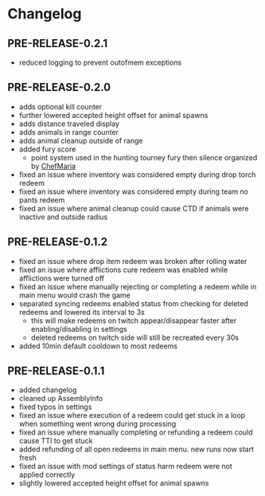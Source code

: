# Changelog

## PRE-RELEASE-0.2.1

- reduced logging to prevent outofmem exceptions

## PRE-RELEASE-0.2.0

- adds optional kill counter
- further lowered accepted height offset for animal spawns
- adds distance traveled display
- adds animals in range counter
- adds animal cleanup outside of range
- added fury score
	- point system used in the hunting tourney fury then silence organized by [ChefMaria](https://www.twitch.tv/chefmaria) 
- fixed an issue where inventory was considered empty during drop torch redeem
- fixed an issue where inventory was considered empty during team no pants redeem
- fixed an issue where animal cleanup could cause CTD if animals were inactive and outside radius


## PRE-RELEASE-0.1.2

- fixed an issue where drop item redeem was broken after rolling water
- fixed an issue where afflictions cure redeem was enabled while afflictions were turned off
- fixed an issue where manually rejecting or completing a redeem while in main menu would crash the game
- separated syncing redeems enabled status from checking for deleted redeems and lowered its interval to 3s
	- this will make redeems on twitch appear/disappear faster after enabling/disabling in settings
	- deleted redeems on twitch side will still be recreated every 30s
- added 10min default cooldown to most redeems

## PRE-RELEASE-0.1.1

- added changelog
- cleaned up AssemblyInfo
- fixed typos in settings
- fixed an issue where execution of a redeem could get stuck in a loop when something went wrong during processing
- fixed an issue where manually completing or refunding a redeem could cause TTI to get stuck
- added refunding of all open redeems in main menu. new runs now start fresh
- fixed an issue with mod settings of status harm redeem were not applied correctly
- slightly lowered accepted height offset for animal spawns